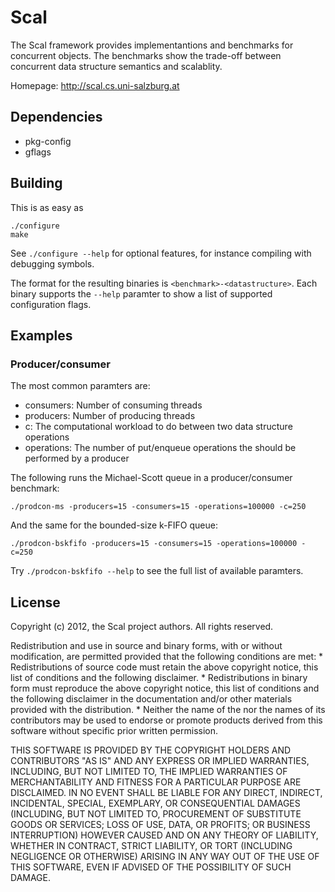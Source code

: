 Scal
====

The Scal framework provides implementantions and benchmarks for concurrent
objects.  The benchmarks show the trade-off between concurrent data structure
semantics and scalablity.

Homepage: http://scal.cs.uni-salzburg.at

Dependencies
------------

* pkg-config
* gflags

Building
--------

This is as easy as

    ./configure
    make

See `./configure --help` for optional features, for instance compiling with
debugging symbols.

The format for the resulting binaries is `<benchmark>-<datastructure>`. Each
binary supports the `--help` paramter to show a list of supported configuration
flags.

Examples
--------

### Producer/consumer

The most common paramters are:
* consumers: Number of consuming threads
* producers: Number of producing threads
* c: The computational workload to do between two data structure operations
* operations: The number of put/enqueue operations the should be performed by a producer

The following runs the Michael-Scott queue in a producer/consumer benchmark:

    ./prodcon-ms -producers=15 -consumers=15 -operations=100000 -c=250

And the same for the bounded-size k-FIFO queue:

    ./prodcon-bskfifo -producers=15 -consumers=15 -operations=100000 -c=250

Try `./prodcon-bskfifo --help` to see the full list of available paramters.

License
-------

Copyright (c) 2012, the Scal project authors.
All rights reserved.

Redistribution and use in source and binary forms, with or without
modification, are permitted provided that the following conditions are met:
    * Redistributions of source code must retain the above copyright
      notice, this list of conditions and the following disclaimer.
    * Redistributions in binary form must reproduce the above copyright
      notice, this list of conditions and the following disclaimer in the 
      documentation and/or other materials provided with the distribution.
    * Neither the name of the <organization> nor the 
      names of its contributors may be used to endorse or promote products
      derived from this software without specific prior written permission.

THIS SOFTWARE IS PROVIDED BY THE COPYRIGHT HOLDERS AND CONTRIBUTORS "AS IS" AND 
ANY EXPRESS OR IMPLIED WARRANTIES, INCLUDING, BUT NOT LIMITED TO, THE IMPLIED
WARRANTIES OF MERCHANTABILITY AND FITNESS FOR A PARTICULAR PURPOSE ARE 
DISCLAIMED. IN NO EVENT SHALL <COPYRIGHT HOLDER> BE LIABLE FOR ANY 
DIRECT, INDIRECT, INCIDENTAL, SPECIAL, EXEMPLARY, OR CONSEQUENTIAL DAMAGES
(INCLUDING, BUT NOT LIMITED TO, PROCUREMENT OF SUBSTITUTE GOODS OR SERVICES;
LOSS OF USE, DATA, OR PROFITS; OR BUSINESS INTERRUPTION) HOWEVER CAUSED AND 
ON ANY THEORY OF LIABILITY, WHETHER IN CONTRACT, STRICT LIABILITY, OR TORT
(INCLUDING NEGLIGENCE OR OTHERWISE) ARISING IN ANY WAY OUT OF THE USE OF THIS
SOFTWARE, EVEN IF ADVISED OF THE POSSIBILITY OF SUCH DAMAGE.
